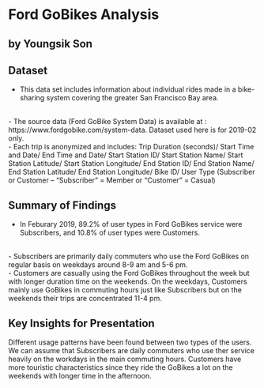 # Ford GoBikes Analysis
## by Youngsik Son


## Dataset

- This data set includes information about individual rides made in a bike-sharing system covering the greater San Francisco Bay area.
<br/>
- The source data (Ford GoBike System Data) is available at : https://www.fordgobike.com/system-data. Dataset used here is for 2019-02 only.
<br/>
- Each trip is anonymized and includes: Trip Duration (seconds)/ Start Time and Date/ End Time and Date/ Start Station ID/ Start Station Name/ Start Station Latitude/ Start Station Longitude/ End Station ID/ End Station Name/ End Station Latitude/ End Station Longitude/ Bike ID/ User Type (Subscriber or Customer – “Subscriber” = Member or “Customer” = Casual)


## Summary of Findings

- In Feburary 2019, 89.2% of user types in Ford GoBikes service were Subscribers, and 10.8% of user types were Customers.
<br/>
- Subscribers are primarily daily commuters who use the Ford GoBikes on regular basis on weekdays around 8-9 am and 5-6 pm.
<br/>
- Customers are casually using the Ford GoBikes throughout the week but with longer duration time on the weekends. On the weekdays, Customers mainly use GoBikes in commuting hours just like Subscribers but on the weekends their trips are concentrated 11-4 pm.




## Key Insights for Presentation

Different usage patterns have been found between two types of the users. We can assume that Subscribers are daily commuters who use ther service heavily on the workdays in the main commuting hours. Customers have more touristic characteristics since they ride the GoBikes a lot on the weekends with longer time in the afternoon.
